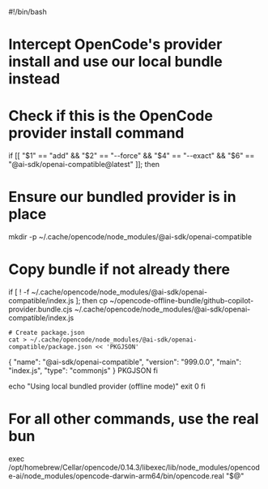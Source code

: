 #!/bin/bash
# Intercept OpenCode's provider install and use our local bundle instead

# Check if this is the OpenCode provider install command
if [[ "$1" == "add" && "$2" == "--force" && "$4" == "--exact" && "$6" == "@ai-sdk/openai-compatible@latest" ]]; then
  # Ensure our bundled provider is in place
  mkdir -p ~/.cache/opencode/node_modules/@ai-sdk/openai-compatible
  
  # Copy bundle if not already there
  if [ ! -f ~/.cache/opencode/node_modules/@ai-sdk/openai-compatible/index.js ]; then
    cp ~/opencode-offline-bundle/github-copilot-provider.bundle.cjs ~/.cache/opencode/node_modules/@ai-sdk/openai-compatible/index.js
    
    # Create package.json
    cat > ~/.cache/opencode/node_modules/@ai-sdk/openai-compatible/package.json << 'PKGJSON'
{
  "name": "@ai-sdk/openai-compatible",
  "version": "999.0.0",
  "main": "index.js",
  "type": "commonjs"
}
PKGJSON
  fi
  
  echo "Using local bundled provider (offline mode)"
  exit 0
fi

# For all other commands, use the real bun
exec /opt/homebrew/Cellar/opencode/0.14.3/libexec/lib/node_modules/opencode-ai/node_modules/opencode-darwin-arm64/bin/opencode.real "$@"
